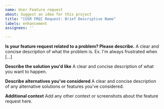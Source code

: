 ```yaml
---
name: User Feature request
about: Suggest an idea for this project
title: "[USR FRQ] Request: Brief Descriptive Name"
labels: enhancement
assignees: ''

---
```


<!--- Please ensure your request retains "[USR FRQ] Request:" in it's title.  --->

**Is your feature request related to a problem? Please describe.**
A clear and concise description of what the problem is. Ex. I'm always frustrated when [...]

**Describe the solution you'd like**
A clear and concise description of what you want to happen.

**Describe alternatives you've considered**
A clear and concise description of any alternative solutions or features you've considered.

**Additional context**
Add any other context or screenshots about the feature request here.

